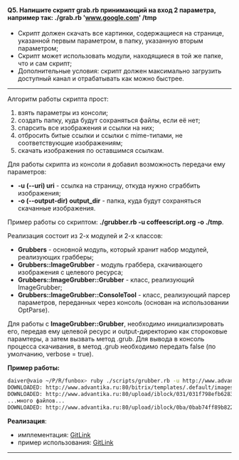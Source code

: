 #### Q5. Напишите скрипт grab.rb принимающий на вход 2 параметра, например так: ./grab.rb 'www.google.com' /tmp

- Скрипт должен скачать все картинки, содержащиеся на странице, указанной первым параметром, в папку, указанную вторым параметром;
- Скрипт может использовать модули, находящиеся в той же папке, что и сам скрипт;
- Дополнительные условия: скрипт должен максимально загрузить доступный канал и отрабатывать как можно быстрее. 

---

Алгоритм работы скрипта прост:

1. взять параметры из консоли;
2. создать папку, куда будут сохраняться файлы, если её нет;
3. спарсить все изображения и ссылки на них;
4. отбросить битые ссылки и ссылки с mime-типами, не соответствующие изображениям;
5. скачать изображения по оставшимся ссылкам.

Для работы скрипта из консоли я добавил возможность передачи ему параметров:

- **-u (--uri) uri** - ссылка на страницу, откуда нужно сграббить изображения;
- **-o (--output-dir) output_dir** - папка, куда будут сохраняться скачанные изображения.

Пример работы со скриптом: **./grubber.rb -u coffeescript.org -o ./tmp**.

Реализация состоит из 2-х модулей и 2-х классов:

- **Grubbers** - основной модуль, который хранит набор модулей, реализующих грабберы;
- **Grubbers::ImageGrubber** - модуль граббера, скачивающего изображения с целевого ресурса;
- **Grubbers::ImageGrubber::Grubber** - класс, реализующий ImageGrubber;
- **Grubbers::ImageGrubber::ConsoleTool** - класс, реализующий парсер параметров, переданных через консоль (основан на использовании OptParse).

Для работы с **ImageGrubber::Grubber**, необходимо инициализировать его, передав ему целевой ресурс и output-директорию как стороковые парамтеры, а затем вызвать метод .grub.
Для вывода в консоль процесса скачивания, в метод .grub необходимо передать false (по умолчанию, verbose = true).

**Пример работы:**

```bash
daiver@vaio ~/P/R/funbox> ruby ./scripts/grubber.rb -u http://www.advantika.ru/ -o ./tmp
DOWNLOADED: http://www.advantika.ru:80/bitrix/templates/.default/images/logo.png
DOWNLOADED: http://www.advantika.ru:80/upload/iblock/031/031f798efb6283b521734a16ce83fd9c.png
...много файлов...
DOWNLOADED: http://www.advantika.ru:80/upload/iblock/0ba/0bab74ff89b8224fe9462d691f1c1a35.png
```

**Реализация**: 
- имплементация: [GitLink]()
- пример использования: [GitLink]()

---